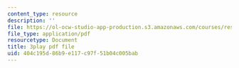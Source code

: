 ```yaml
---
content_type: resource
description: ''
file: https://ol-ocw-studio-app-production.s3.amazonaws.com/courses/res-3-003-learn-to-build-your-own-videogame-with-the-unity-game-engine-and-microsoft-kinect-january-iap-2017/404c195d86b9e117c97f51b04c005bab_xfbzRPUagPY.pdf
file_type: application/pdf
resourcetype: Document
title: 3play pdf file
uid: 404c195d-86b9-e117-c97f-51b04c005bab
---
```

